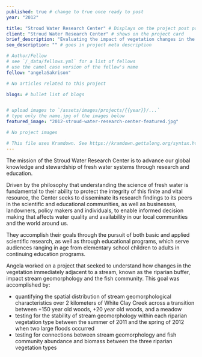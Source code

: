 ```yaml
---
published: true # change to true once ready to post
year: "2012"

title: "Stroud Water Research Center" # Displays on the project post page
client: "Stroud Water Research Center" # shows on the project card
brief_description: "Evaluating the impact of vegetation changes in the riparian buffer on stream geomorphology and the fish community" # shows on the project card
seo_description: "" # goes in project meta description

# Author/Fellow
# see `/_data/fellows.yml` for a list of fellows
# use the camel case version of the fellow's name
fellow: "angelaSakrison"

# No articles related to this project

blogs: # bullet list of blogs


# upload images to `/assets/images/projects/{{year}}/...`
# type only the name.jpg of the images below
featured_image: "2012-stroud-water-research-center-featured.jpg"

# No project images

# This file uses Kramdown. See https://kramdown.gettalong.org/syntax.html for syntax
---
```

The mission of the Stroud Water Research Center is to advance our global knowledge and stewardship of fresh water systems through research and education.

Driven by the philosophy that understanding the science of fresh water is fundamental to their ability to protect the integrity of this finite and vital resource, the Center seeks to disseminate its research findings to its peers in the scientific and educational communities, as well as businesses, landowners, policy makers and individuals, to enable informed decision making that affects water quality and availability in our local communities and the world around us.

They accomplish their goals through the pursuit of both basic and applied scientific research, as well as through educational programs, which serve audiences ranging in age from elementary school children to adults in continuing education programs.

Angela worked on a project that seeked to understand how changes in the vegetation immediately adjacent to a stream, known as the riparian buffer, impact stream geomorphology and the fish community. This goal was accomplished by:

- quantifying the spatial distribution of stream geomorphological characteristics over 2 kilometers of White Clay Creek across a transition between +150 year old woods, +20 year old woods, and a meadow
- testing for the stability of stream geomorphology within each riparian vegetation type between the summer of 2011 and the spring of 2012 when two large floods occurred
- testing for connections between stream geomorphology and fish community abundance and biomass between the three riparian vegetation types
